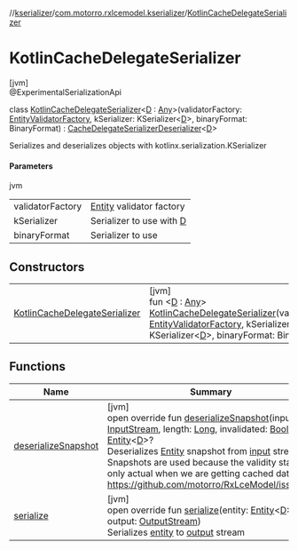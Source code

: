//[kserializer](../../../index.md)/[com.motorro.rxlcemodel.kserializer](../index.md)/[KotlinCacheDelegateSerializer](index.md)

# KotlinCacheDelegateSerializer

[jvm]\
@ExperimentalSerializationApi

class [KotlinCacheDelegateSerializer](index.md)&lt;[D](index.md) : [Any](https://kotlinlang.org/api/latest/jvm/stdlib/kotlin/-any/index.html)&gt;(validatorFactory: [EntityValidatorFactory](../../../../cache/cache/com.motorro.rxlcemodel.cache.entity/-entity-validator-factory/index.md), kSerializer: KSerializer&lt;[D](index.md)&gt;, binaryFormat: BinaryFormat) : [CacheDelegateSerializerDeserializer](../../../../cache/cache/com.motorro.rxlcemodel.cache/-cache-delegate-serializer-deserializer/index.md)&lt;[D](index.md)&gt; 

Serializes and deserializes objects with kotlinx.serialization.KSerializer

#### Parameters

jvm

| | |
|---|---|
| validatorFactory | [Entity](../../../../cache/cache/com.motorro.rxlcemodel.cache.entity/-entity/index.md) validator factory |
| kSerializer | Serializer to use with [D](index.md) |
| binaryFormat | Serializer to use |

## Constructors

| | |
|---|---|
| [KotlinCacheDelegateSerializer](-kotlin-cache-delegate-serializer.md) | [jvm]<br>fun &lt;[D](index.md) : [Any](https://kotlinlang.org/api/latest/jvm/stdlib/kotlin/-any/index.html)&gt; [KotlinCacheDelegateSerializer](-kotlin-cache-delegate-serializer.md)(validatorFactory: [EntityValidatorFactory](../../../../cache/cache/com.motorro.rxlcemodel.cache.entity/-entity-validator-factory/index.md), kSerializer: KSerializer&lt;[D](index.md)&gt;, binaryFormat: BinaryFormat) |

## Functions

| Name | Summary |
|---|---|
| [deserializeSnapshot](deserialize-snapshot.md) | [jvm]<br>open override fun [deserializeSnapshot](deserialize-snapshot.md)(input: [InputStream](https://docs.oracle.com/javase/8/docs/api/java/io/InputStream.html), length: [Long](https://kotlinlang.org/api/latest/jvm/stdlib/kotlin/-long/index.html), invalidated: [Boolean](https://kotlinlang.org/api/latest/jvm/stdlib/kotlin/-boolean/index.html)): [Entity](../../../../cache/cache/com.motorro.rxlcemodel.cache.entity/-entity/index.md)&lt;[D](index.md)&gt;?<br>Deserializes [Entity](../../../../cache/cache/com.motorro.rxlcemodel.cache.entity/-entity/index.md) snapshot from [input](deserialize-snapshot.md) stream Snapshots are used because the validity status is only actual when we are getting cached data. https://github.com/motorro/RxLceModel/issues/5 |
| [serialize](serialize.md) | [jvm]<br>open override fun [serialize](serialize.md)(entity: [Entity](../../../../cache/cache/com.motorro.rxlcemodel.cache.entity/-entity/index.md)&lt;[D](index.md)&gt;, output: [OutputStream](https://docs.oracle.com/javase/8/docs/api/java/io/OutputStream.html))<br>Serializes [entity](serialize.md) to [output](serialize.md) stream |
